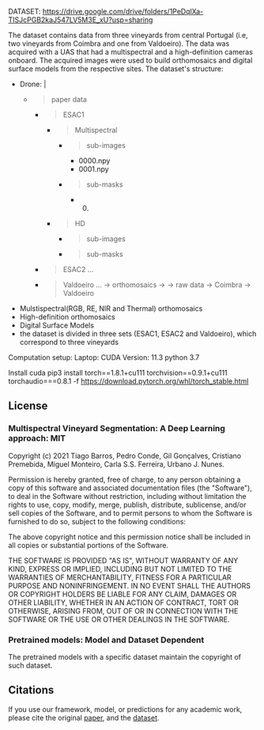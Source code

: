 
DATASET: https://drive.google.com/drive/folders/1PeDqlXa-TISJcPGB2kaJ547LV5M3E_xU?usp=sharing


The dataset contains data from three vineyards from central Portugal (i.e, two vineyards from Coimbra and one from Valdoeiro). The data was acquired with a UAS that had a multispectral and a high-definition cameras onboard. The acquired images were used to build orthomosaics and digital surface models from the respective sites. 
The dataset's structure: 
- Drone:
    |
    - > paper data
        - > ESAC1
            - > Multispectral
                - > sub-images
                    - 0000.npy
                    - 0001.npy
                - > sub-masks
                    - 0000.
            - > HD
                - > sub-images
                - > sub-masks
        - > ESAC2
            ...
        - > Valdoeiro 
            ...
    -> orthomosaics
        -> 
    -> raw data
        -> Coimbra
        -> Valdoeiro 
- Mulstispectral(RGB, RE, NIR and Thermal) orthomosaics
- High-definition orthomosaics 
- Digital Surface Models 
- the dataset is divided in three sets (ESAC1, ESAC2 and Valdoeiro), which correspond to three vineyards 


Computation setup:
Laptop: CUDA Version: 11.3 
python 3.7 

Install cuda 
pip3 install torch==1.8.1+cu111 torchvision==0.9.1+cu111 torchaudio===0.8.1 -f https://download.pytorch.org/whl/torch_stable.html


## License

### Multispectral Vineyard Segmentation: A Deep Learning approach: MIT

Copyright (c) 2021 Tiago Barros, Pedro Conde, Gil Gonçalves, Cristiano Premebida, Miguel Monteiro, Carla S.S. Ferreira, Urbano J. Nunes.

Permission is hereby granted, free of charge, to any person obtaining a copy of this software and associated documentation files (the "Software"), to deal in the Software without restriction, including without limitation the rights to use, copy, modify, merge, publish, distribute, sublicense, and/or sell copies of the Software, and to permit persons to whom the Software is furnished to do so, subject to the following conditions:

The above copyright notice and this permission notice shall be included in all copies or substantial portions of the Software.

THE SOFTWARE IS PROVIDED "AS IS", WITHOUT WARRANTY OF ANY KIND, EXPRESS OR IMPLIED, INCLUDING BUT NOT LIMITED TO THE WARRANTIES OF MERCHANTABILITY, FITNESS FOR A PARTICULAR PURPOSE AND NONINFRINGEMENT. IN NO EVENT SHALL THE AUTHORS OR COPYRIGHT HOLDERS BE LIABLE FOR ANY CLAIM, DAMAGES OR OTHER LIABILITY, WHETHER IN AN ACTION OF CONTRACT, TORT OR OTHERWISE, ARISING FROM, OUT OF OR IN CONNECTION WITH THE SOFTWARE OR THE USE OR OTHER DEALINGS IN THE SOFTWARE.

### Pretrained models: Model and Dataset Dependent

The pretrained models with a specific dataset maintain the copyright of such dataset.

## Citations

If you use our framework, model, or predictions for any academic work, please cite the original [paper](https://arxiv.org/abs/2108.01200), and the [dataset](https://drive.google.com/drive/folders/1PeDqlXa-TISJcPGB2kaJ547LV5M3E_xU?usp=sharing).
